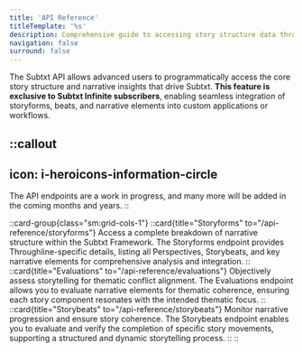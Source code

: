 ```yaml
---
title: 'API Reference'
titleTemplate: '%s'
description: Comprehensive guide to accessing story structure data through the Subtxt API
navigation: false
surround: false
---
```


The Subtxt API allows advanced users to programmatically access the core story structure and narrative insights that drive Subtxt. **This feature is exclusive to Subtxt Infinite subscribers**, enabling seamless integration of storyforms, beats, and narrative elements into custom applications or workflows. 

::callout
---
icon: i-heroicons-information-circle
---
The API endpoints are a work in progress, and many more will be added in the coming months and years.
::

::card-group{class="sm:grid-cols-1"}
  ::card{title="Storyforms" to="/api-reference/storyforms"}
  Access a complete breakdown of narrative structure within the Subtxt Framework. The Storyforms endpoint provides Throughline-specific details, listing all Perspectives, Storybeats, and key narrative elements for comprehensive analysis and integration.
  ::
  ::card{title="Evaluations" to="/api-reference/evaluations"}
  Objectively assess storytelling for thematic conflict alignment. The Evaluations endpoint allows you to evaluate narrative elements for thematic coherence, ensuring each story component resonates with the intended thematic focus.
  ::
    ::card{title="Storybeats" to="/api-reference/storybeats"}
  Monitor narrative progression and ensure story coherence. The Storybeats endpoint enables you to evaluate and verify the completion of specific story movements, supporting a structured and dynamic storytelling process.
  ::
::
